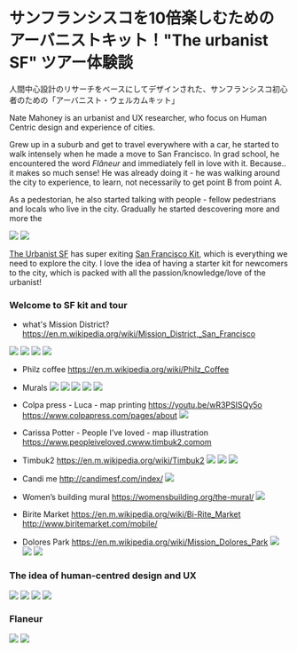 
# サンフランシスコを10倍楽しむためのアーバニストキット！"The urbanist SF" ツアー体験談


人間中心設計のリサーチをベースにしてデザインされた、サンフランシスコ初心者のための「アーバニスト・ウェルカムキット」

Nate Mahoney is an urbanist and UX researcher, who focus on Human Centric design and experience of cities.

Grew up in a suburb and get to travel everywhere with a car, he started to walk intensely when he made a move to San Francisco. In grad school, he encountered the word *Flâneur* and immediately fell in love with it. Because.. it makes so much sense! He was already doing it - he was walking around the city to experience, to learn, not necessarily to get point B from point A.

As a pedestorian, he also started talking with people - fellow pedestrians and locals who live in the city. Gradually he started descovering more and more the


![](theurbanistSF03.jpg)
![](theurbanistSF04.jpg)

[The Urbanist SF](http://www.theurbanistsf.com/) has super exiting
[San Francisco Kit](https://squareup.com/market/urbanist-sf/pedestrian-essentials-tote), which is everything we need to explore the city. I love the idea of having a starter kit for newcomers to the city, which is packed with all the passion/knowledge/love of the urbanist!


### Welcome to SF kit and tour

- what's Mission District?
https://en.m.wikipedia.org/wiki/Mission_District,_San_Francisco

![](theurbanistSF05.jpg)
![](theurbanistSF06.jpg)
![](theurbanistSF07.jpg)
![](theurbanistSF13.jpg)

- Philz coffee
https://en.m.wikipedia.org/wiki/Philz_Coffee

- Murals
![](theurbanistSF08.jpg)
![](theurbanistSF09.jpg)
![](theurbanistSF10.jpg)
![](theurbanistSF11.jpg)
![](theurbanistSF12.jpg)

- Colpa press - Luca - map printing
https://youtu.be/wR3PSISQy5o
https://www.colpapress.com/pages/about
![](theurbanistSF14.jpg)

- Carissa Potter - People I’ve loved - map illustration
https://www.peopleiveloved.cwww.timbuk2.comom

- Timbuk2
https://en.m.wikipedia.org/wiki/Timbuk2
![](theurbanistSF15.jpg)
![](theurbanistSF16.jpg)
![](theurbanistSF17.jpg)

- Candi me
http://candimesf.com/index/
![](theurbanistSF18.jpg)

- Women’s building mural
https://womensbuilding.org/the-mural/
![](theurbanistSF28.jpg)

- Birite Market
https://en.m.wikipedia.org/wiki/Bi-Rite_Market
http://www.biritemarket.com/mobile/

- Dolores Park
https://en.m.wikipedia.org/wiki/Mission_Dolores_Park
![](theurbanistSF30.jpg)
![](theurbanistSF31.jpg)
![](theurbanistSF32.jpg)





### The idea of human-centred design and UX

![](theurbanistSF19.jpg)
![](theurbanistSF21.jpg)
![](theurbanistSF22.jpg)
![](theurbanistSF23.jpg)

### Flaneur

![](theurbanistSF01.jpg)
![](theurbanistSF02.jpg)
